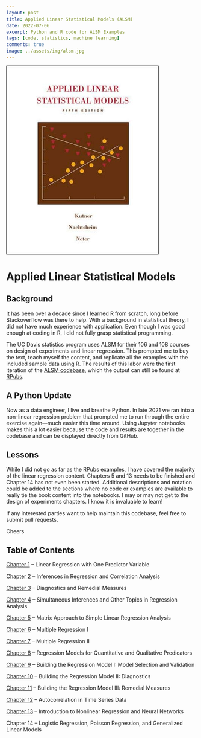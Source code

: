 ```yaml
---
layout: post
title: Applied Linear Statistical Models (ALSM)
date: 2022-07-06
excerpt: Python and R code for ALSM Examples
tags: [code, statistics, machine learning]
comments: true
image: ../assets/img/alsm.jpg
---
```


![Book logo](../assets/img/alsm.jpg "Applied Linear Statistical Models (5th edition)")

# Applied Linear Statistical Models

## Background
It has been over a decade since I learned R from scratch, long before Stackoverflow was there to help. With a background in statistical theory, I did not have much experience with application. Even though I was good enough at coding in R, I did not fully grasp statistical programming. 

The UC Davis statistics program uses ALSM for their 106 and 108 courses on design of experiments and linear regression. This prompted me to buy the text, teach myself the content, and replicate all the examples with the included sample data using R. The results of this labor were the first iteration of the [ALSM codebase](https://github.com/bryangoodrich/ALSM), which the output can still be found at [RPubs](https://rpubs.com/bryangoodrich).

## A Python Update
Now as a data engineer, I live and breathe Python. In late 2021 we ran into a non-linear regression problem that prompted me to run through the entire exercise again&mdash;much easier this time around. Using Jupyter notebooks makes this a lot easier because the code and results are together in the codebase and can be displayed directly from GitHub. 

## Lessons
While I did not go as far as the RPubs examples, I have covered the majority of the linear regression content. Chapters 5 and 13 needs to be finished and Chapter 14 has not even been started. Additional descriptions and notation could be added to the sections where no code or examples are available to really tie the book content into the notebooks. I may or may not get to the design of experiments chapters. I know it is invaluable to learn!

If any interested parties want to help maintain this codebase, feel free to submit pull requests.

Cheers

## Table of Contents

[Chapter 1](https://github.com/bryangoodrich/ALSM/blob/main/notebooks/chapter01.ipynb) &ndash; Linear Regression with One Predictor Variable

[Chapter 2](https://github.com/bryangoodrich/ALSM/blob/main/notebooks/chapter02.ipynb) &ndash; Inferences in Regression and Correlation Analysis

[Chapter 3](https://github.com/bryangoodrich/ALSM/blob/main/notebooks/chapter03.ipynb) &ndash; Diagnostics and Remedial Measures

[Chapter 4](https://github.com/bryangoodrich/ALSM/blob/main/notebooks/chapter04.ipynb) &ndash; Simultaneous Inferences and Other Topics in Regression Analysis

[Chapter 5](https://github.com/bryangoodrich/ALSM/blob/main/notebooks/chapter05.ipynb) &ndash; Matrix Approach to Simple Linear Regression Analysis

[Chapter 6](https://github.com/bryangoodrich/ALSM/blob/main/notebooks/chapter06.ipynb) &ndash; Multiple Regression I

[Chapter 7](https://github.com/bryangoodrich/ALSM/blob/main/notebooks/chapter07.ipynb) &ndash; Multiple Regression II

[Chapter 8](https://github.com/bryangoodrich/ALSM/blob/main/notebooks/chapter08.ipynb) &ndash; Regression Models for Quantitative and Qualitative Predicators

[Chapter 9](https://github.com/bryangoodrich/ALSM/blob/main/notebooks/chapter00.ipynb) &ndash; Building the Regression Model I: Model Selection and Validation

[Chapter 10](https://github.com/bryangoodrich/ALSM/blob/main/notebooks/chapter10.ipynb) &ndash; Building the Regression Model II: Diagnostics

[Chapter 11](https://github.com/bryangoodrich/ALSM/blob/main/notebooks/chapter11.ipynb) &ndash; Building the Regression Model III: Remedial Measures

[Chapter 12](https://github.com/bryangoodrich/ALSM/blob/main/notebooks/chapter12.ipynb) &ndash; Autocorrelation in Time Series Data

[Chapter 13](https://github.com/bryangoodrich/ALSM/blob/main/notebooks/chapter13.ipynb) &ndash; Introduction to Nonlinear Regression and Neural Networks

Chapter 14 &ndash; Logistic Regression, Poisson Regression, and Generalized Linear Models

